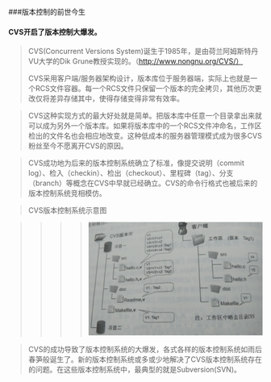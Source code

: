 ###版本控制的前世今生
#### CVS开启了版本控制大爆发。
>CVS(Concurrent Versions System)诞生于1985年，是由荷兰阿姆斯特丹VU大学的Dik Grune教授实现的。（http://www.nongnu.org/CVS/）
>
>CVS采用客户端/服务器架构设计，版本库位于服务器端，实际上也就是一个RCS文件容器。每一个RCS文件只保留一个版本的完全拷贝，其他历次更改仅将差异存储其中，使得存储变得非常有效率。
	
>CVS这种实现方式的最大好处就是简单。把版本库中任意一个目录拿出来就可以成为另外一个版本库。如果将版本库中的一个RCS文件冲命名，工作区检出的文件名也会相应地改变。这种低成本的服务器管理模式成为很多CVS粉丝至今不愿离开CVS的原因。
	
>CVS成功地为后来的版本控制系统确立了标准，像提交说明（commit log）、检入（checkin）、检出（checkout）、里程碑（tag）、分支（branch）等概念在CVS中早就已经确立。CVS的命令行格式也被后来的版本控制系统竞相模仿。
	
>CVS版本控制系统示意图
	
>>>>![Alt text ](./image/CVS.png)

>CVS的成功导致了版本控制系统的大爆发，各式各样的版本控制系统如雨后春笋般诞生了。新的版本控制系统或多或少地解决了CVS版本控制系统存在的问题。在这些版本控制系统中，最典型的就是Subversion(SVN)。